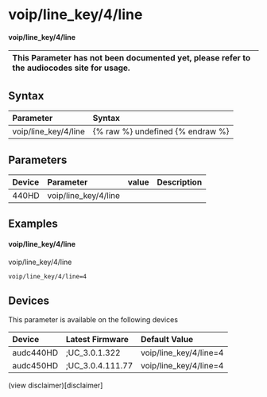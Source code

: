 ﻿---
description: voip/line_key/4/line
search: false
---

# voip/line_key/4/line

#### voip/line_key/4/line


| This Parameter has not been documented yet, please refer to the audiocodes site for usage.  |
| :--- |

## Syntax
| Parameter | Syntax |
| :--- | :--- |
|voip/line_key/4/line | {% raw %} undefined {% endraw %} |

## Parameters
|Device|Parameter|value|Description|
|:---|:---|:---|:---|
| 440HD | voip/line_key/4/line |  |  |

## Examples
#### voip/line_key/4/line

voip/line_key/4/line

```
voip/line_key/4/line=4
```

## Devices
This parameter is available on the following devices

| Device | Latest Firmware | Default Value |
|:---|:---|:---|
| audc440HD | ;UC_3.0.1.322 | voip/line_key/4/line=4 
| audc450HD | ;UC_3.0.4.111.77 | voip/line_key/4/line=4 

(view disclaimer)[disclaimer]
